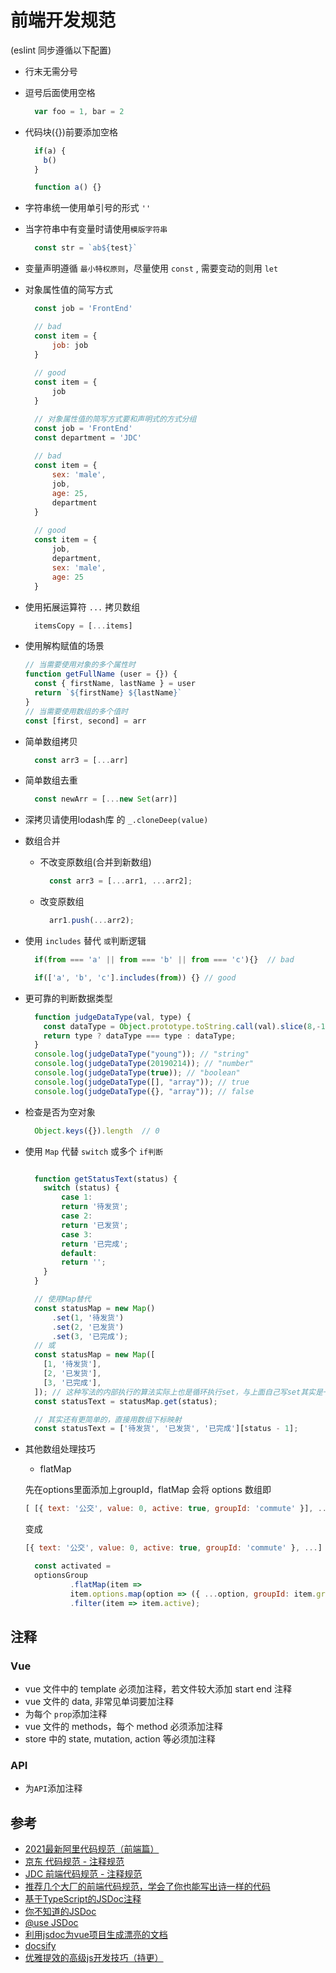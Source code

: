 # 前端开发规范

(eslint 同步遵循以下配置)

- 行末无需分号
- 逗号后面使用空格
  
  ```js
    var foo = 1, bar = 2
  ```

- 代码块({})前要添加空格
  
  ```js
    if(a) {
      b()
    }

    function a() {}
  ```

- 字符串统一使用单引号的形式 `''`
- 当字符串中有变量时请使用`模版字符串`
  
  ```js
    const str = `ab${test}`
  ```

- 变量声明遵循 `最小特权原则`，尽量使用 `const` , 需要变动的则用 `let`
- 对象属性值的简写方式
  
  ```js
    const job = 'FrontEnd'

    // bad
    const item = {
        job: job
    }
    
    // good
    const item = {
        job
    }
  ```

  ```js
    // 对象属性值的简写方式要和声明式的方式分组
    const job = 'FrontEnd'
    const department = 'JDC'
    
    // bad
    const item = {
        sex: 'male',
        job,
        age: 25,
        department
    }
    
    // good
    const item = {
        job,
        department,
        sex: 'male',
        age: 25
    }
  ```

- 使用拓展运算符 `...` 拷贝数组

  ```js
    itemsCopy = [...items]
  ```

- 使用解构赋值的场景
  
  ```js
  // 当需要使用对象的多个属性时
  function getFullName (user = {}) {
    const { firstName, lastName } = user
    return `${firstName} ${lastName}`
  }
  // 当需要使用数组的多个值时
  const [first, second] = arr
  ```

- 简单数组拷贝

  ```js
    const arr3 = [...arr]
  ```

- 简单数组去重

  ```js
    const newArr = [...new Set(arr)]
  ```

- 深拷贝请使用lodash库 的 `_.cloneDeep(value)`
- 数组合并
  - 不改变原数组(合并到新数组)
  
    ```js
      const arr3 = [...arr1, ...arr2];
    ```
  
  - 改变原数组
  
    ```js
      arr1.push(...arr2);
    ```

- 使用 `includes` 替代 `或`判断逻辑

  ```js
    if(from === 'a' || from === 'b' || from === 'c'){}  // bad

    if(['a', 'b', 'c'].includes(from)) {} // good
  ```

- 更可靠的判断数据类型

  ```js
    function judgeDataType(val, type) {
      const dataType = Object.prototype.toString.call(val).slice(8,-1).toLowerCase()
      return type ? dataType === type : dataType;
    }
    console.log(judgeDataType("young")); // "string"
    console.log(judgeDataType(20190214)); // "number"
    console.log(judgeDataType(true)); // "boolean"
    console.log(judgeDataType([], "array")); // true
    console.log(judgeDataType({}, "array")); // false
  ```

- 检查是否为空对象

  ```js
    Object.keys({}).length  // 0
  ```

- 使用 `Map` 代替 `switch` 或多个 `if判断`

  ```js

    function getStatusText(status) {
      switch (status) {
          case 1:
          return '待发货';
          case 2:
          return '已发货';
          case 3:
          return '已完成';
          default:
          return '';
      }
    }

    // 使用Map替代
    const statusMap = new Map()
        .set(1, '待发货')
        .set(2, '已发货')
        .set(3, '已完成');
    // 或
    const statusMap = new Map([
      [1, '待发货'],
      [2, '已发货'],
      [3, '已完成'],
    ]); // 这种写法的内部执行的算法实际上也是循环执行set，与上面自己写set其实是一样的
    const statusText = statusMap.get(status);

    // 其实还有更简单的，直接用数组下标映射
    const statusText = ['待发货', '已发货', '已完成'][status - 1];
  ```

- 其他数组处理技巧
  - flatMap

  先在options里面添加上groupId，flatMap 会将 options 数组即
  
  ```js
  [ [{ text: '公交', value: 0, active: true, groupId: 'commute' }], ...]
  ```

  变成

  ```js
  [{ text: '公交', value: 0, active: true, groupId: 'commute' }, ...]
  ```

  ```js
    const activated = 
    optionsGroup
            .flatMap(item => 
            item.options.map(option => ({ ...option, groupId: item.groupId })))
            .filter(item => item.active);
  ```

## 注释

### Vue

- vue 文件中的 template 必须加注释，若文件较大添加 start end 注释
- vue 文件的 data, 非常见单词要加注释
- 为每个 `prop`添加注释
- vue 文件的 methods，每个 method 必须添加注释
- store 中的 state, mutation, action 等必须加注释

### API

- 为`API`添加注释

## 参考

- [2021最新阿里代码规范（前端篇）](https://developer.aliyun.com/article/850913)
- [京东 代码规范 - 注释规范](https://guide.aotu.io/docs/html/note.html)
- [JDC 前端代码规范 - 注释规范](https://jdf2e.github.io/jdc_fe_guide/docs/html/note)
- [推荐几个大厂的前端代码规范，学会了你也能写出诗一样的代码](https://zhuanlan.zhihu.com/p/366317308)
- [基于TypeScript的JSDoc注释](https://juejin.cn/post/6844903706006126599)
- [你不知道的JSDoc](https://juejin.cn/post/7072685382323830821)
- [@use JSDoc](https://jsdoc.app/)
- [利用jsdoc为vue项目生成漂亮的文档](https://juejin.cn/post/6844903550393253895#comment)
- [docsify](https://docsify.js.org/#/zh-cn/)
- [优雅提效的高级js开发技巧（持更）](https://juejin.cn/post/7130168030604034055#heading-10)